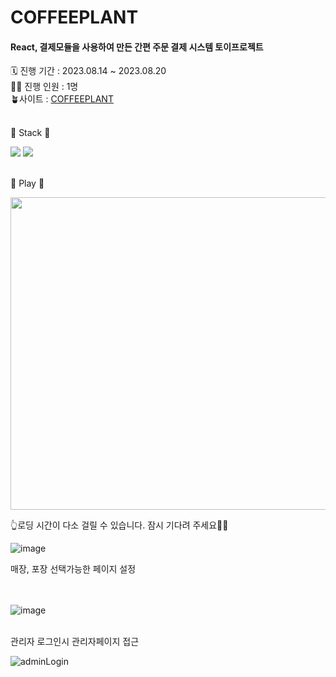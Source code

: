 <h1> COFFEEPLANT </h1>
<h4>  React, 결제모듈을 사용하여 만든 간편 주문 결제 시스템 토이프로젝트</h4>
🗓️ 진행 기간 : 2023.08.14 ~ 2023.08.20 <br />
👩‍🌾 진행 인원 : 1명 <br />
🪴사이트 :  <a href="http://13.124.235.1:5000"> COFFEEPLANT </a> <br /> <br />

🔨 Stack 🔨
<div><img src="https://img.shields.io/badge/React-61DAFB?style=flat&logo=React&logoColor=white"/>
  <img src="https://img.shields.io/badge/Sequelize-52B0E7?style=flat&logo=Sequelize&logoColor=white"/></div><br />


🎥 Play 🎥

<img src="https://github.com/raelulu/NewKiosk/assets/115077413/87e57167-ff7b-4288-a509-433602bcf3df.gif" width="760" height="500"/>

👆로딩 시간이 다소 걸릴 수 있습니다. 잠시 기다려 주세요🙇‍♂️<br />

![image](https://github.com/raelulu/NewKiosk/assets/115077413/e24a09f3-946e-446b-8b9e-d63c808a371a)


매장, 포장 선택가능한 페이지 설정 <br/> <br/> <br/> 


![image](https://github.com/raelulu/NewKiosk/assets/115077413/c6b6d095-14b8-44f3-91b2-8be9c74e08f9)

<br/> 
관리자 로그인시 관리자페이지 접근

![adminLogin](https://github.com/raelulu/NewKiosk/assets/115077413/08477210-89c7-4f9a-bedb-6bf99446917a)



</div>






